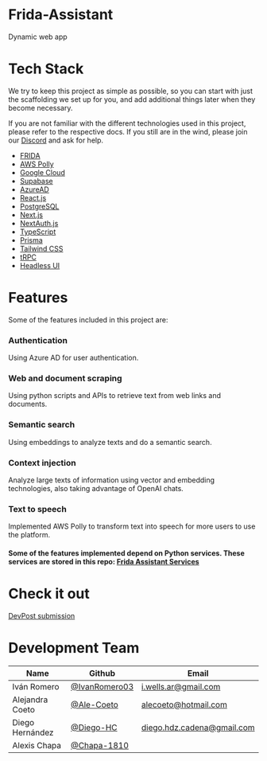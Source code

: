 # Frida-Assistant
Dynamic web app 

# Tech Stack

We try to keep this project as simple as possible, so you can start with just the scaffolding we set up for you, and add additional things later when they become necessary.

If you are not familiar with the different technologies used in this project, please refer to the respective docs. If you still are in the wind, please join our [Discord](https://t3.gg/discord) and ask for help.

- [FRIDA](https://github.com/Fridaplatform/SofttekLLMSDK)
- [AWS Polly](https://aws.amazon.com/polly/)
- [Google Cloud](https://cloud.google.com/?utm_source=google&utm_medium=cpc&utm_campaign=latam-MX-all-es-dr-BKWS-all-all-trial-e-dr-1605194-LUAC0010195&utm_content=text-ad-none-any-DEV_c-CRE_512379899402-ADGP_Hybrid+%7C+BKWS+-+EXA+%7C+Txt+%7E+GCP_General-KWID_43700062784667416-kwd-301173107424&utm_term=KW_google+cloud-ST_Google+Cloud&gclid=Cj0KCQjwvL-oBhCxARIsAHkOiu1c_NQr-Ll8wq6pQwpeUyWfXtvhIllbuQYKpGLpkqls-4w21qstr4EaArnHEALw_wcB&gclsrc=aw.ds&hl=en)
- [Supabase](https://supabase.com/)
- [AzureAD](https://azure.microsoft.com/es-mx/products/active-directory)
- [React.js](https://es.react.dev/)
- [PostgreSQL](https://www.postgresql.org/)
- [Next.js](https://nextjs.org)
- [NextAuth.js](https://next-auth.js.org)
- [TypeScript](https://www.typescriptlang.org/)
- [Prisma](https://prisma.io)
- [Tailwind CSS](https://tailwindcss.com)
- [tRPC](https://trpc.io)
- [Headless UI](https://headlessui.com/)

# Features

Some of the features included in this project are:

### Authentication
Using Azure AD for user authentication.

### Web and document scraping
Using python scripts and APIs to retrieve text from web links and documents.

### Semantic search
Using embeddings to analyze texts and do a semantic search.

### Context injection
Analyze large texts of information using vector and embedding technologies, also taking advantage of OpenAI chats.

### Text to speech
Implemented AWS Polly to transform text into speech for more users to use the platform.

#### Some of the features implemented depend on Python services. These services are stored in this repo: [Frida Assistant Services](https://github.com/IvanRomero03/frida-assistant-services)

# Check it out
[DevPost submission](https://devpost.com/software/frida-assistant)

# Development Team
| Name | Github | Email |
| --- | --- | --- |
| Iván Romero | [@IvanRomero03](https://github.com/IvanRomero03) | i.wells.ar@gmail.com |
| Alejandra Coeto | [@Ale-Coeto](https://github.com/AleCoeto) | alecoeto@hotmail.com|
| Diego Hernández |[@Diego-HC](https://github.com/Diego-HC) | diego.hdz.cadena@gmail.com|
| Alexis Chapa |[@Chapa-1810](https://github.com/Chapa-1810) | |
